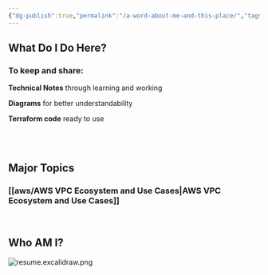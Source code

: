 ```yaml
---
{"dg-publish":true,"permalink":"/a-word-about-me-and-this-place/","tags":["gardenEntry"]}
---
```




## What Do I Do Here?

### To keep and share: 

**Technical Notes** through learning and working

**Diagrams** for better understandability

**Terraform code** ready to use

<br>
<br>

## Major Topics

### [[aws/AWS VPC Ecosystem and Use Cases\|AWS VPC Ecosystem and Use Cases]]

<br>

## Who AM I?

![resume.excalidraw.png](/img/user/resume/resume.excalidraw.png)





